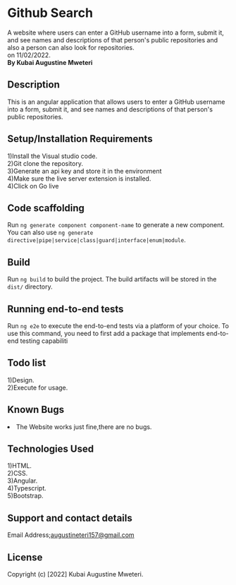 # Github Search
A website  where users can enter a GitHub username into a form, submit it, and see names and descriptions of that person's public repositories and also a person can also look for repositories.<br>on 11/02/2022.<br><strong>By Kubai Augustine Mweteri</strong>

## Description
This is an angular application that allows users to enter a GitHub username into a form, submit it, and see names and descriptions of that person's public repositories.

## Setup/Installation Requirements
1)Install the Visual studio code.<br>2)Git clone the repository.<br>3)Generate an api key and store it in the environment<br>4)Make sure the live server extension is installed.<br>4)Click on Go live

## Code scaffolding

Run `ng generate component component-name` to generate a new component. You can also use `ng generate directive|pipe|service|class|guard|interface|enum|module`.

## Build

Run `ng build` to build the project. The build artifacts will be stored in the `dist/` directory.
## Running end-to-end tests

Run `ng e2e` to execute the end-to-end tests via a platform of your choice. To use this command, you need to first add a package that implements end-to-end testing capabiliti

## Todo list
1)Design.<br>2)Execute for usage.

## Known Bugs
<li>The Website works just fine,there are no bugs.</li>

## Technologies Used
1)HTML. <br>2)CSS.<br>3)Angular.<br>4)Typescript.<br> 5)Bootstrap.

## Support and contact details
Email Address;augustineteri157@gmail.com

## License
Copyright (c) [2022] Kubai Augustine Mweteri.


